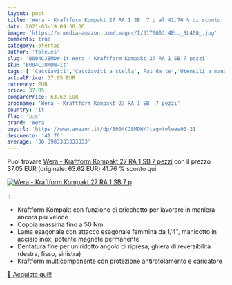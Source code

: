 ```yaml
---
layout: post
title: 'Wera - Kraftform Kompakt 27 RA 1 SB  7 p al 41.76 % di sconto'
date: 2021-03-19 09:30:06
image: 'https://m.media-amazon.com/images/I/31T9G0Jr4EL._SL400_.jpg'
comments: true
category: ofertas
author: 'tole.es'
slug: 'B004CJ8MDW-it Wera - Kraftform Kompakt 27 RA 1 SB 7 pezzi'
sku: 'B004CJ8MDW-it'
tags: [ 'Cacciaviti','Cacciaviti a stella','Fai da te','Utensili a mano','Utensili elettrici e a mano','wera', ]
actualPrice: 37.05 EUR
currency: EUR
price: 37.05
comparePrice: 63.62 EUR
prodname: 'Wera - Kraftform Kompakt 27 RA 1 SB  7 pezzi'
country: 'it'
flag: '🇮🇹'
brand: 'Wera'
buyurl: 'https://www.amazon.it/dp/B004CJ8MDW/?tag=tolees00-21'
descuento: '41.76'
average: '36.3983333333333'
---
```


Puoi trovare [Wera - Kraftform Kompakt 27 RA 1 SB  7 pezzi](https://www.amazon.it/dp/B004CJ8MDW/?tag=tolees00-21) con il prezzo 37.05 EUR (originale: 63.62 EUR) 41.76 % sconto qui:

[![Wera - Kraftform Kompakt 27 RA 1 SB  7 p](https://m.media-amazon.com/images/I/31T9G0Jr4EL._SL400_.jpg)](https://www.amazon.it/dp/B004CJ8MDW/?tag=tolees00-21)

ℹ️:

- Kraftform Kompakt con funzione di cricchetto per lavorare in maniera ancora più veloce
- Coppia massima fino a 50 Nm
- Lama esagonale con attacco esagonale femmina da 1/4", manicotto in acciaio inox, potente magnete permanente
- Dentatura fine per un ridotto angolo di ripresa; ghiera di reversibilità (destra, fisso, sinistra)
- Kraftform multicomponente con protezione antirotolamento e caricatore

[🛒 Acquista qui!!](https://www.amazon.it/dp/B004CJ8MDW/?tag=tolees00-21)
